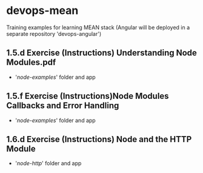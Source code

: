 # devops-mean
Training examples for learning MEAN stack (Angular will be deployed in a separate repository 'devops-angular')

## 1.5.d Exercise (Instructions) Understanding Node Modules.pdf
   - '*node-examples*' folder and app

## 1.5.f Exercise (Instructions)Node Modules Callbacks and Error Handling
   - '*node-examples*' folder and app

## 1.6.d Exercise (Instructions) Node and the HTTP Module
   - '*node-http*' folder and app
